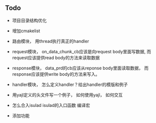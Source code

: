 ## Todo

* 项目目录结构优化
* 增加cmakelist

* 路由模块， 用thread执行真正的handler
* request模块， on_data_chunk_cb应该是向request body里面写数据, 而request应该提供read body的方法来读取数据
* response模块， data_prd的cb应该从reponse body里面读取数据， 而response应该提供write body的方法来写入。
* handler模块， 怎么定义handler？给出handler的模版和例子

* 用yajl定义的头文件写一个例子， 如何使用yajl， 如何交互



* 怎么合入isulad isulad的入口函数 编译宏
* 添加功能